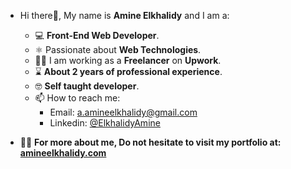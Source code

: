 - Hi there👋, My name is **Amine Elkhalidy** and I am a:
  - ‍💻 **Front-End Web Developer**.
  - ⚛️ Passionate about **Web Technologies**.
  - 👨‍💻 I am working as a **Freelancer** on **Upwork**.
  - ⌛ **About 2 years of professional experience**.
  - 🤓 **Self taught developer**.
  - 📫 How to reach me:
    - Email: a.amineelkhalidy@gmail.com
    - Linkedin: [@ElkhalidyAmine](https://www.linkedin.com/in/amine-elkhalidy/)
 
 - 👨‍💻 **For more about me, Do not hesitate to visit my portfolio at: [amineelkhalidy.com](https://www.amineelkhalidy.com)**

   




